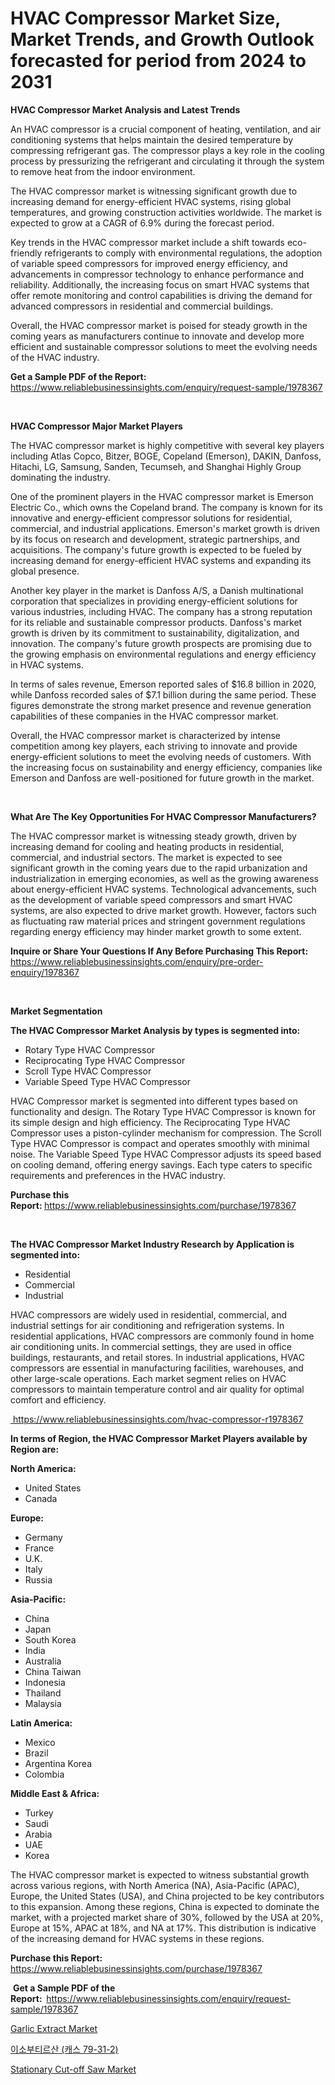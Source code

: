 <p><h1>HVAC Compressor Market Size, Market Trends, and Growth Outlook forecasted for period from 2024 to 2031</h1></p><p><strong>HVAC Compressor Market Analysis and Latest Trends</strong></p>
<p><p>An HVAC compressor is a crucial component of heating, ventilation, and air conditioning systems that helps maintain the desired temperature by compressing refrigerant gas. The compressor plays a key role in the cooling process by pressurizing the refrigerant and circulating it through the system to remove heat from the indoor environment.</p><p>The HVAC compressor market is witnessing significant growth due to increasing demand for energy-efficient HVAC systems, rising global temperatures, and growing construction activities worldwide. The market is expected to grow at a CAGR of 6.9% during the forecast period.</p><p>Key trends in the HVAC compressor market include a shift towards eco-friendly refrigerants to comply with environmental regulations, the adoption of variable speed compressors for improved energy efficiency, and advancements in compressor technology to enhance performance and reliability. Additionally, the increasing focus on smart HVAC systems that offer remote monitoring and control capabilities is driving the demand for advanced compressors in residential and commercial buildings.</p><p>Overall, the HVAC compressor market is poised for steady growth in the coming years as manufacturers continue to innovate and develop more efficient and sustainable compressor solutions to meet the evolving needs of the HVAC industry.</p></p>
<p><strong>Get a Sample PDF of the Report:&nbsp;</strong> <a href="https://www.reliablebusinessinsights.com/enquiry/request-sample/1978367">https://www.reliablebusinessinsights.com/enquiry/request-sample/1978367</a></p>
<p>&nbsp;</p>
<p><strong>HVAC Compressor Major Market Players</strong></p>
<p><p>The HVAC compressor market is highly competitive with several key players including Atlas Copco, Bitzer, BOGE, Copeland (Emerson), DAKIN, Danfoss, Hitachi, LG, Samsung, Sanden, Tecumseh, and Shanghai Highly Group dominating the industry.</p><p>One of the prominent players in the HVAC compressor market is Emerson Electric Co., which owns the Copeland brand. The company is known for its innovative and energy-efficient compressor solutions for residential, commercial, and industrial applications. Emerson's market growth is driven by its focus on research and development, strategic partnerships, and acquisitions. The company's future growth is expected to be fueled by increasing demand for energy-efficient HVAC systems and expanding its global presence.</p><p>Another key player in the market is Danfoss A/S, a Danish multinational corporation that specializes in providing energy-efficient solutions for various industries, including HVAC. The company has a strong reputation for its reliable and sustainable compressor products. Danfoss's market growth is driven by its commitment to sustainability, digitalization, and innovation. The company's future growth prospects are promising due to the growing emphasis on environmental regulations and energy efficiency in HVAC systems.</p><p>In terms of sales revenue, Emerson reported sales of $16.8 billion in 2020, while Danfoss recorded sales of $7.1 billion during the same period. These figures demonstrate the strong market presence and revenue generation capabilities of these companies in the HVAC compressor market.</p><p>Overall, the HVAC compressor market is characterized by intense competition among key players, each striving to innovate and provide energy-efficient solutions to meet the evolving needs of customers. With the increasing focus on sustainability and energy efficiency, companies like Emerson and Danfoss are well-positioned for future growth in the market.</p></p>
<p>&nbsp;</p>
<p><strong>What Are The Key Opportunities For HVAC Compressor Manufacturers?</strong></p>
<p><p>The HVAC compressor market is witnessing steady growth, driven by increasing demand for cooling and heating products in residential, commercial, and industrial sectors. The market is expected to see significant growth in the coming years due to the rapid urbanization and industrialization in emerging economies, as well as the growing awareness about energy-efficient HVAC systems. Technological advancements, such as the development of variable speed compressors and smart HVAC systems, are also expected to drive market growth. However, factors such as fluctuating raw material prices and stringent government regulations regarding energy efficiency may hinder market growth to some extent.</p></p>
<p><strong>Inquire or Share Your Questions If Any Before Purchasing This Report:</strong> <a href="https://www.reliablebusinessinsights.com/enquiry/pre-order-enquiry/1978367">https://www.reliablebusinessinsights.com/enquiry/pre-order-enquiry/1978367</a></p>
<p>&nbsp;</p>
<p><strong>Market Segmentation</strong></p>
<p><strong>The HVAC Compressor Market Analysis by types is segmented into:</strong></p>
<p><ul><li>Rotary Type HVAC Compressor</li><li>Reciprocating Type HVAC Compressor</li><li>Scroll Type HVAC Compressor</li><li>Variable Speed Type HVAC Compressor</li></ul></p>
<p><p>HVAC Compressor market is segmented into different types based on functionality and design. The Rotary Type HVAC Compressor is known for its simple design and high efficiency. The Reciprocating Type HVAC Compressor uses a piston-cylinder mechanism for compression. The Scroll Type HVAC Compressor is compact and operates smoothly with minimal noise. The Variable Speed Type HVAC Compressor adjusts its speed based on cooling demand, offering energy savings. Each type caters to specific requirements and preferences in the HVAC industry.</p></p>
<p><strong>Purchase this Report:&nbsp;</strong><a href="https://www.reliablebusinessinsights.com/purchase/1978367">https://www.reliablebusinessinsights.com/purchase/1978367</a></p>
<p>&nbsp;</p>
<p><strong>The HVAC Compressor Market Industry Research by Application is segmented into:</strong></p>
<p><ul><li>Residential</li><li>Commercial</li><li>Industrial</li></ul></p>
<p><p>HVAC compressors are widely used in residential, commercial, and industrial settings for air conditioning and refrigeration systems. In residential applications, HVAC compressors are commonly found in home air conditioning units. In commercial settings, they are used in office buildings, restaurants, and retail stores. In industrial applications, HVAC compressors are essential in manufacturing facilities, warehouses, and other large-scale operations. Each market segment relies on HVAC compressors to maintain temperature control and air quality for optimal comfort and efficiency.</p></p>
<p><a href="https://www.reliablebusinessinsights.com/hvac-compressor-r1978367">&nbsp;https://www.reliablebusinessinsights.com/hvac-compressor-r1978367</a></p>
<p><strong>In terms of Region, the HVAC Compressor Market Players available by Region are:</strong></p>
<p>
    <p> <strong> North America: </strong>
        <ul>
            <li>United States</li>
            <li>Canada</li>
        </ul>
        </p> 
    <p> <strong> Europe: </strong>
        <ul>
            <li>Germany</li>
            <li>France</li>
            <li>U.K.</li>
            <li>Italy</li>
            <li>Russia</li>
        </ul>
        </p> 
    <p> <strong> Asia-Pacific: </strong>
        <ul>
            <li>China</li>
            <li>Japan</li>
            <li>South Korea</li>
            <li>India</li>
            <li>Australia</li>
            <li>China Taiwan</li>
            <li>Indonesia</li>
            <li>Thailand</li>
            <li>Malaysia</li>
        </ul>
        </p> 
    <p> <strong> Latin America: </strong>
        <ul>
            <li>Mexico</li>
            <li>Brazil</li>
            <li>Argentina Korea</li>
            <li>Colombia</li>
        </ul>
        </p> 
    <p> <strong> Middle East & Africa: </strong>
        <ul>
            <li>Turkey</li>
            <li>Saudi</li>
            <li>Arabia</li>
            <li>UAE</li>
            <li>Korea</li>
        </ul>
    </p>
    </p>
<p><p>The HVAC compressor market is expected to witness substantial growth across various regions, with North America (NA), Asia-Pacific (APAC), Europe, the United States (USA), and China projected to be key contributors to this expansion. Among these regions, China is expected to dominate the market, with a projected market share of 30%, followed by the USA at 20%, Europe at 15%, APAC at 18%, and NA at 17%. This distribution is indicative of the increasing demand for HVAC systems in these regions.</p></p>
<p><strong>Purchase this Report: </strong><a href="https://www.reliablebusinessinsights.com/purchase/1978367">https://www.reliablebusinessinsights.com/purchase/1978367</a></p>
<p>&nbsp;<strong>Get a Sample PDF of the Report:&nbsp;&nbsp;</strong><a href="https://www.reliablebusinessinsights.com/enquiry/request-sample/1978367">https://www.reliablebusinessinsights.com/enquiry/request-sample/1978367</a></p>
<p><strong></strong></p>
<p><p><a href="https://github.com/lsapaaep8/Market-Research-Report-List-1/blob/main/garlic-extract-market.md">Garlic Extract Market</a></p><p><a href="https://github.com/vs019sa3m8x/Market-Research-Report-List-2/blob/main/5518887164320.md">이소부티르산 (캐스 79-31-2)</a></p><p><a href="https://view.publitas.com/reportprime-1/stationary-cut-off-saw-market-forecasts-market-trends-and-impact-analysis-2024-2031/">Stationary Cut-off Saw Market</a></p></p>